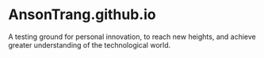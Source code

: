 # AnsonTrang.github.io
A testing ground for personal innovation, to reach new heights, and achieve greater understanding of the technological world.
